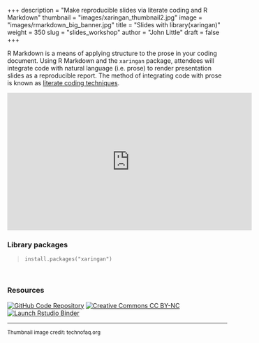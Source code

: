+++
description = "Make reproducible slides via literate coding and R Markdown"
thumbnail = "images/xaringan_thumbnail2.jpg"
image = "images/rmarkdown_big_banner.jpg"
title = "Slides with library(xaringan)"
weight = 350
slug = "slides_workshop"
author = "John Little"
draft = false
+++  

R Markdown is a means of applying structure to the prose in your coding document. Using R Markdown and the `xaringan` package, attendees will integrate code with natural language (i.e. prose) to render presentation slides as a reproducible report.  The method of integrating code with prose is known as [literate coding techniques](https://en.wikipedia.org/wiki/Literate_programming).

<iframe width="560" height="315" src="https://www.youtube.com/embed/3n9nASHg9gc" title="YouTube video player" frameborder="0" allow="accelerometer; autoplay; clipboard-write; encrypted-media; gyroscope; picture-in-picture" allowfullscreen></iframe>  

<!-- 
### Register

**Prerequisite:**  Intro to R.  All attendees are expected to have a familiarity with R, RStudio, and the Tidyverse. 

This semester the **Dashboards, slides, and R Markdown** workshop combines elements of this workshop with the [Interactive Dashboards](/portfolio/dashboard_workshop) workshop  

<a href="https://duke.libcal.com/event/7300231" class="button">Register:<br>Slides with Rmarkdown (Xaringan)<br>April 6, 2021</a> 

-->

<br>

### Library packages

> `install.packages("xaringan")`

<br>


### Resources

<!-- badges: start -->
[![GitHub Code Repository](https://img.shields.io/badge/GitHub-Code%20Repository-lightgrey?logo=GitHub "GitHub Code Repository")](https://github.com/libjohn/workshop_slides_markdown_xaringan/ )
[![Creative Commons CC
BY-NC](https://img.shields.io/badge/Creative%20Commons-BY--NC-EF9421?logo=creative%20commons&logoColor=EF9421 "CC BY-NC")](https://creativecommons.org/licenses/by-nc/4.0/)
[![Launch Rstudio
Binder](https://mybinder.org/badge_logo.svg "Launch RStudio Binder")](https://mybinder.org/v2/gh/libjohn/workshop_slides_markdown_xaringan/master?urlpath=rstudio)

<!-- badges: end -->


***

<small>Thumbnail image credit:  technofaq.org</small>




